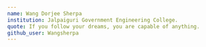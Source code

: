 ```yaml
---
name: Wang Dorjee Sherpa
institution: Jalpaiguri Government Engineering College.
quote: If you follow your dreams, you are capable of anything.
github_user: Wangsherpa
---
```

